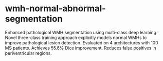 # wmh-normal-abnormal-segmentation
 Enhanced pathological WMH segmentation using multi-class deep learning. Novel three-class training approach explicitly models normal WMHs to improve pathological lesion detection. Evaluated on 4 architectures with 100 MS patients. Achieves 55.6% Dice improvement. Reduces false positives in periventricular regions.
